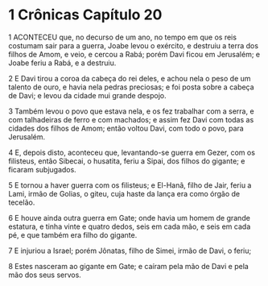 # 1 Crônicas Capítulo 20

1	ACONTECEU que, no decurso de um ano, no tempo em que os reis costumam sair para a guerra, Joabe levou o exército, e destruiu a terra dos filhos de Amom, e veio, e cercou a Rabá; porém Davi ficou em Jerusalém; e Joabe feriu a Rabá, e a destruiu.

2	E Davi tirou a coroa da cabeça do rei deles, e achou nela o peso de um talento de ouro, e havia nela pedras preciosas; e foi posta sobre a cabeça de Davi; e levou da cidade mui grande despojo.

3	Também levou o povo que estava nela, e os fez trabalhar com a serra, e com talhadeiras de ferro e com machados; e assim fez Davi com todas as cidades dos filhos de Amom; então voltou Davi, com todo o povo, para Jerusalém.

4	E, depois disto, aconteceu que, levantando-se guerra em Gezer, com os filisteus, então Sibecai, o husatita, feriu a Sipai, dos filhos do gigante; e ficaram subjugados.

5	E tornou a haver guerra com os filisteus; e El-Hanã, filho de Jair, feriu a Lami, irmão de Golias, o giteu, cuja haste da lança era como órgão de tecelão.

6	E houve ainda outra guerra em Gate; onde havia um homem de grande estatura, e tinha vinte e quatro dedos, seis em cada mão, e seis em cada pé, e que também era filho do gigante.

7	E injuriou a Israel; porém Jônatas, filho de Simei, irmão de Davi, o feriu;

8	Estes nasceram ao gigante em Gate; e caíram pela mão de Davi e pela mão dos seus servos.

